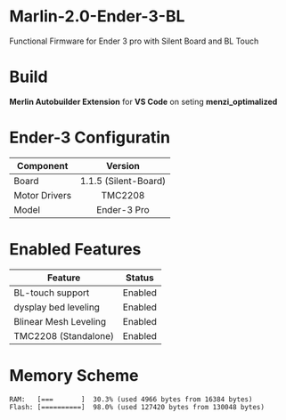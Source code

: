 # Marlin-2.0-Ender-3-BL
Functional Firmware for Ender 3 pro with Silent Board and BL Touch

# Build
**Merlin Autobuilder Extension** for **VS Code** on seting **menzi_optimalized**

# Ender-3 Configuratin
| Component                 | Version               |
| -------------             |:-------------:        |
| Board                     | 1.1.5 (Silent-Board)  |
| Motor Drivers             | TMC2208               |
| Model                     | Ender-3 Pro           |

# Enabled Features
| Feature                   | Status        |
| -------------             |:-------------:|
| BL-touch support          | Enabled       |
| dysplay bed leveling      | Enabled       |
| Blinear Mesh Leveling     | Enabled       |
| TMC2208 (Standalone)      | Enabled       |

# Memory Scheme
```log
RAM:   [===       ]  30.3% (used 4966 bytes from 16384 bytes)
Flash: [==========]  98.0% (used 127420 bytes from 130048 bytes)
```

